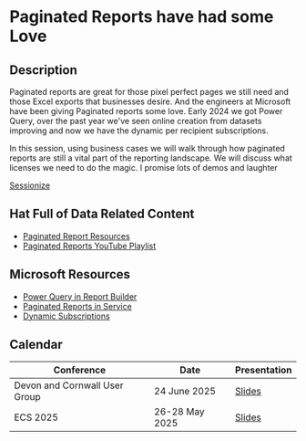 # Paginated Reports have had some Love

## Description

Paginated reports are great for those pixel perfect pages we still need and those Excel exports that businesses desire. And the engineers at Microsoft have been giving Paginated reports some love. Early 2024 we got Power Query, over the past year we've seen online creation from datasets improving and now we have the dynamic per recipient subscriptions.

In this session, using business cases we will walk through how paginated reports are still a vital part of the reporting landscape. We will discuss what licenses we need to do the magic. I promise lots of demos and laughter

[Sessionize](https://sessionize.com/s/lauragb/paginated-reports-have-had-some-love/134958)

## Hat Full of Data Related Content

* [Paginated Report Resources](https://hatfullofdata.blog/paginated-report-resources/)
* [Paginated Reports YouTube Playlist](https://www.youtube.com/playlist?list=PLclDw3xU_tI5bypr74FnLuLGTyuTfKpV1)

## Microsoft Resources

* [Power Query in Report Builder](https://learn.microsoft.com/en-us/power-bi/paginated-reports/report-builder/connect-snowflake-databricks-power-query-online?wt.mc_id=DX-MVP-5003563)
* [Paginated Reports in Service](https://learn.microsoft.com/en-us/power-bi/paginated-reports/web-authoring/get-started-paginated-formatted-table?wt.mc_id=DX-MVP-5003563)
* [Dynamic Subscriptions](https://learn.microsoft.com/en-us/power-bi/collaborate-share/dynamic-subscriptions?wt.mc_id=DX-MVP-5003563)

## Calendar

| Conference | Date | Presentation |
| --- | --- | --- |
| Devon and Cornwall User Group | 24 June 2025 |[Slides](<Devon and Cornwal 2025 - Paginated reports have had some Love.pdf>) |
| ECS 2025 | 26-28 May 2025 | [Slides](<2025 European Collab Summit Paginated Reports have had some Love.pdf>)